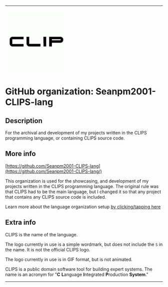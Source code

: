 
***

<!--
<details open><summary><p>Click/tap here to expand/collapse the full resolution (vector) logo for this project</p></summary>

![ML_Logo.svg failed to load. The file may be missing or corrupt. Check the file path for errors first.](/AdditionalInfo/2/Seanpm2001-CLIPS-lang/ML_logo.svg)

</details>

<details><summary><p>Click/tap here to expand/collapse the non-vector (raster) logo for this project</p></summary>
!-->

![CLIPS200PX.gif failed to load. The file may be missing or corrupt. Check the file path for errors first.](/AdditionalInfo/2/Seanpm2001-CLIPS-lang/CLIPS200PX.gif)

<!--
</details>
!-->

# GitHub organization: Seanpm2001-CLIPS-lang

## Description

For the archival and development of my projects written in the CLIPS programming language, or containing CLIPS source code.

## More info

[https://github.com/Seanpm2001-CLIPS-lang](https://github.com/Seanpm2001-CLIPS-lang/)

This organization is used for the showcasing, and development of my projects written in the CLIPS programming language. The original rule was that CLIPS had to be the main language, but I changed it so that any project that contains any CLIPS source code is included.

Learn more about the language organization setup [by clicking/tapping here](/AdditionalInfo/LanguageOrgs/README.md)

## Extra info

CLIPS is the name of the language.

The logo currently in use is a simple wordmark, but does not include the `S` in the name. It is not the official CLIPS logo.

The logo currently in use is in GIF format, but is not animated.

CLIPS is a public domain software tool for building expert systems. The name is an acronym for "**C** **L**anguage **I**ntegrated **P**roduction **System**."

***
